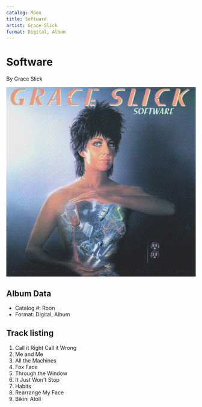 ```yaml
---
catalog: Roon
title: Software
artist: Grace Slick
format: Digital, Album
---
```


# Software

By Grace Slick

![](../../assets/albumcovers/Grace_Slick-Software.png)

## Album Data

- Catalog #: Roon
- Format: Digital, Album


## Track listing


1. Call it Right Call it Wrong
2. Me and Me
3. All the Machines
4. Fox Face
5. Through the Window
6. It Just Won't Stop
7. Habits
8. Rearrange My Face
9. Bikini Atoll


